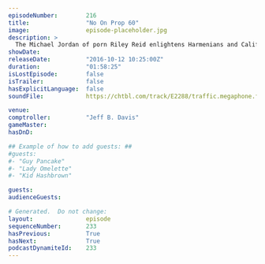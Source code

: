 ```yaml
---
episodeNumber:        216
title:                "No On Prop 60"
image:                episode-placeholder.jpg
description: >
  The Michael Jordan of porn Riley Reid enlightens Harmenians and Californians why we need to vote NO on Prop 60. dontharassca.com Later military nerds enlighten us all on why not to join the military or get out. Watch the video at harmontown.com/live. B...
showDate:             
releaseDate:          "2016-10-12 10:25:00Z"
duration:             "01:58:25"
isLostEpisode:        false
isTrailer:            false
hasExplicitLanguage:  false
soundFile:            https://chtbl.com/track/E2288/traffic.megaphone.fm/STA8424537740.mp3

venue:                
comptroller:          "Jeff B. Davis"
gameMaster:           
hasDnD:               

## Example of how to add guests: ##
#guests:
#- "Guy Pancake"
#- "Lady Omelette"
#- "Kid Hashbrown"

guests:
audienceGuests:

# Generated.  Do not change:
layout:               episode
sequenceNumber:       233
hasPrevious:          True
hasNext:              True
podcastDynamiteId:    233
---
```


<!-- The episode description will be rendered here -->
<!-- Add your content below here -->

